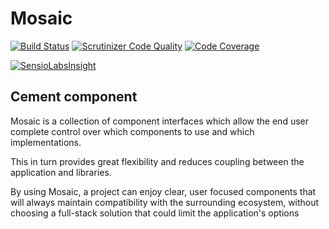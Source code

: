 # Mosaic

[![Build Status](https://travis-ci.org/Mosaic/Cement.svg?branch=master)](https://travis-ci.org/Mosaic/Cement)
[![Scrutinizer Code Quality](https://scrutinizer-ci.com/g/Mosaic/Cement/badges/quality-score.png?b=master)](https://scrutinizer-ci.com/g/Mosaic/Cement/?branch=master)
[![Code Coverage](https://scrutinizer-ci.com/g/Mosaic/Cement/badges/coverage.png?b=master)](https://scrutinizer-ci.com/g/Mosaic/Cement/?branch=master)

[![SensioLabsInsight](https://insight.sensiolabs.com/projects/7a4ae2b8-72f3-45f4-8ce2-9ce71b380970/big.png)](https://insight.sensiolabs.com/projects/7a4ae2b8-72f3-45f4-8ce2-9ce71b380970)

## Cement component

Mosaic is a collection of component interfaces which allow the end user complete control over which components to use and which implementations.

This in turn provides great flexibility and reduces coupling between the application and libraries.

By using Mosaic, a project can enjoy clear, user focused components that will always maintain compatibility with the surrounding ecosystem, without choosing a full-stack solution that could limit the application's options
